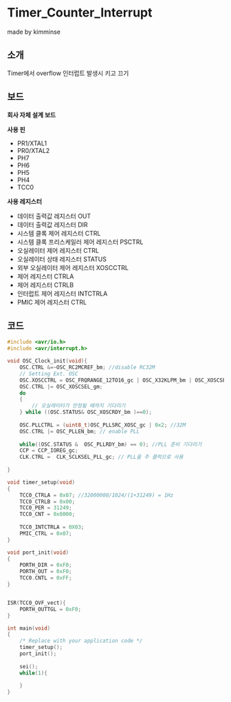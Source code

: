 # Timer_Counter_Interrupt

made by kimminse

## 소개

Timer에서 overflow 인터럽트 발생시 키고 끄기

## 보드
**회사 자체 설계 보드**

**사용 핀**
- PR1/XTAL1
- PR0/XTAL2 
- PH7
- PH6
- PH5
- PH4
- TCC0

**사용 레지스터**
- 데이터 출력값 레지스터 OUT
- 데이터 출력값 레지스터 DIR
- 시스템 클록 제어 레지스터 CTRL
- 시스템 클록 프리스케일러 제어 레지스터 PSCTRL
- 오실레이터 제어 레지스터 CTRL
- 오실레이터 상태 레지스터 STATUS
- 외부 오실레이터 제어 레지스터 XOSCCTRL
- 제어 레지스터 CTRLA
- 제어 레지스터 CTRLB
- 인터럽트 제어 레지스터 INTCTRLA
- PMIC 제어 레지스터 CTRL

## 코드

```C
#include <avr/io.h>
#include <avr/interrupt.h>

void OSC_Clock_init(void){
	OSC.CTRL &=~OSC_RC2MCREF_bm; //disable RC32M
	// Setting Ext. OSC
	OSC.XOSCCTRL = OSC_FRQRANGE_12TO16_gc | OSC_X32KLPM_bm | OSC_XOSCSEL_XTAL_16KCLK_gc;
	OSC.CTRL |= OSC_XOSCSEL_gm;
	do
	{
		// 오실레이터가 안정될 때까지 기다리기
	} while ((OSC.STATUS& OSC_XOSCRDY_bm )==0);
	
	OSC.PLLCTRL = (uint8_t)OSC_PLLSRC_XOSC_gc | 0x2; //32M
	OSC.CTRL |= OSC_PLLEN_bm; // enable PLL
	
	while((OSC.STATUS &  OSC_PLLRDY_bm) == 0); //PLL 준비 기다리기
	CCP = CCP_IOREG_gc;
	CLK.CTRL =  CLK_SCLKSEL_PLL_gc; // PLL을 주 클럭으로 사용
	
}

void timer_setup(void)
{
	TCC0_CTRLA = 0x07; //32000000/1024/(1+31249) = 1Hz
	TCC0_CTRLB = 0x00;
	TCC0_PER = 31249;
	TCC0_CNT = 0x0000;
	
	TCC0_INTCTRLA = 0X03;
	PMIC_CTRL = 0x07;
}

void port_init(void)
{
	PORTH_DIR = 0xF0;
	PORTH_OUT = 0xF0;
	TCC0.CNTL = 0xFF;
}


ISR(TCC0_OVF_vect){
	PORTH_OUTTGL = 0xF0;
}

int main(void)
{
	/* Replace with your application code */
	timer_setup();
	port_init();
	
	sei();
	while(1){
		
	}
}
```
